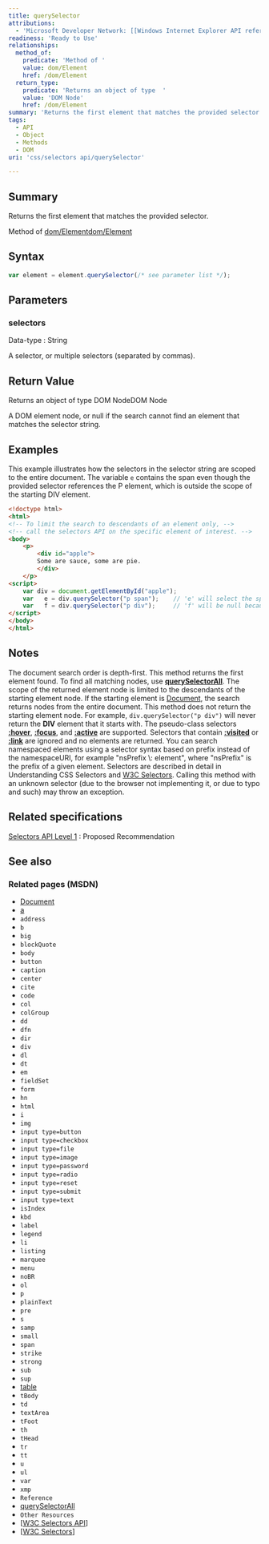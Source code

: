 ```yaml
---
title: querySelector
attributions:
  - 'Microsoft Developer Network: [[Windows Internet Explorer API reference](http://msdn.microsoft.com/en-us/library/ie/hh828809%28v=vs.85%29.aspx) Article]'
readiness: 'Ready to Use'
relationships:
  method_of:
    predicate: 'Method of '
    value: dom/Element
    href: /dom/Element
  return_type:
    predicate: 'Returns an object of type  '
    value: 'DOM Node'
    href: /dom/Element
summary: 'Returns the first element that matches the provided selector.'
tags:
  - API
  - Object
  - Methods
  - DOM
uri: 'css/selectors api/querySelector'

---
```

## Summary

Returns the first element that matches the provided selector.

Method of [dom/Element](/dom/Element)[dom/Element](/dom/Element)

## Syntax

``` js
var element = element.querySelector(/* see parameter list */);
```

## Parameters

### selectors

 Data-type
:   String

 A selector, or multiple selectors (separated by commas).

## Return Value

Returns an object of type DOM NodeDOM Node

A DOM element node, or null if the search cannot find an element that matches the selector string.

## Examples

This example illustrates how the selectors in the selector string are scoped to the entire document. The variable `e` contains the span even though the provided selector references the P element, which is outside the scope of the starting DIV element.

``` html
<!doctype html>
<html>
<!-- To limit the search to descendants of an element only, -->
<!-- call the selectors API on the specific element of interest. -->
<body>
    <p>
        <div id="apple">
        Some are sauce, some are pie.
        </div>
    </p>
<script>
    var div = document.getElementById("apple");
    var   e = div.querySelector("p span");    // 'e' will select the span.
    var   f = div.querySelector("p div");     // 'f' will be null because the div is not a descendent of 'div'
</script>
</body>
</html>
```

## Notes

The document search order is depth-first. This method returns the first element found. To find all matching nodes, use [**querySelectorAll**](/css/selectors_api/querySelectorAll). The scope of the returned element node is limited to the descendants of the starting element node. If the starting element is [Document](/dom/Document), the search returns nodes from the entire document. This method does not return the starting element node. For example, `div.querySelector("p div")` will never return the **DIV** element that it starts with. The pseudo-class selectors [**:hover**](/css/selectors/pseudo-classes/:hover), [**:focus**](/css/selectors/pseudo-classes/:focus), and [**:active**](/css/selectors/pseudo-classes/:active) are supported. Selectors that contain [**:visited**](/css/selectors/pseudo-classes/:visited) or [**:link**](/css/selectors/pseudo-classes/:link) are ignored and no elements are returned. You can search namespaced elements using a selector syntax based on prefix instead of the namespaceURI, for example "nsPrefix \\: element", where "nsPrefix" is the prefix of a given element. Selectors are described in detail in Understanding CSS Selectors and [W3C Selectors](http://www.w3.org/TR/css3-selectors/). Calling this method with an unknown selector (due to the browser not implementing it, or due to typo and such) may throw an exception.

## Related specifications

[Selectors API Level 1](http://www.w3.org/TR/selectors-api)
:   Proposed Recommendation

## See also

### Related pages (MSDN)

-   [Document](/dom/Document)
-   [a](/html/elements/a)
-   `address`
-   `b`
-   `big`
-   `blockQuote`
-   `body`
-   `button`
-   `caption`
-   `center`
-   `cite`
-   `code`
-   `col`
-   `colGroup`
-   `dd`
-   `dfn`
-   `dir`
-   `div`
-   `dl`
-   `dt`
-   `em`
-   `fieldSet`
-   `form`
-   `hn`
-   `html`
-   `i`
-   `img`
-   `input type=button`
-   `input type=checkbox`
-   `input type=file`
-   `input type=image`
-   `input type=password`
-   `input type=radio`
-   `input type=reset`
-   `input type=submit`
-   `input type=text`
-   `isIndex`
-   `kbd`
-   `label`
-   `legend`
-   `li`
-   `listing`
-   `marquee`
-   `menu`
-   `noBR`
-   `ol`
-   `p`
-   `plainText`
-   `pre`
-   `s`
-   `samp`
-   `small`
-   `span`
-   `strike`
-   `strong`
-   `sub`
-   `sup`
-   [table](/html/elements/table)
-   `tBody`
-   `td`
-   `textArea`
-   `tFoot`
-   `th`
-   `tHead`
-   `tr`
-   `tt`
-   `u`
-   `ul`
-   `var`
-   `xmp`
-   `Reference`
-   [querySelectorAll](/css/selectors_api/querySelectorAll)
-   `Other Resources`
-   [[W3C Selectors API](http://go.microsoft.com/fwlink/p/?linkid=203783)]
-   [[W3C Selectors](http://go.microsoft.com/fwlink/p/?linkid=203764)]
